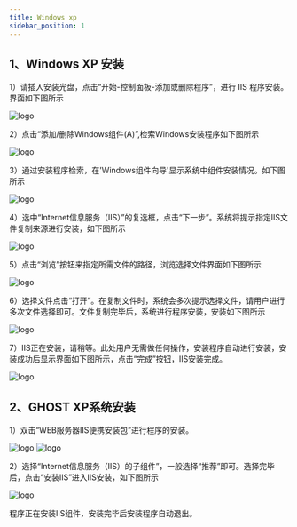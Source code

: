 ```yaml
---
title: Windows xp
sidebar_position: 1
---
```

## 1、Windows XP 安装
<p style={{ marginLeft:"2em" ,fontSize:"20px"}}>
  1）请插入安装光盘，点击“开始-控制面板-添加或删除程序”，进行 IIS 程序安装。界面如下图所示
</p> 
<!-- <img src="/img/softwareInstall/IIS/1.png" alt="" style={{ marginLeft: "4em"}} /> -->
<img src={require('@site/static/img/softwareInstall/IIS/1.png').default} alt="logo" style={{marginLeft:"4em"}} />

<p style={{ marginLeft:"2em" ,fontSize:"20px"}}>
  2）点击“添加/删除Windows组件(A)”,检索Windows安装程序如下图所示
</p> 
<!-- <img src="/img/softwareInstall/IIS/2.png" alt="" style={{ marginLeft: "4em"}} /> -->
<img src={require('@site/static/img/softwareInstall/IIS/2.png').default} alt="logo" style={{marginLeft:"4em"}} />

<p style={{ marginLeft:"2em" ,fontSize:"20px"}}>
  3）通过安装程序检索，在'Windows组件向导'显示系统中组件安装情况。如下图所示
</p> 
<!-- <img src="/img/softwareInstall/IIS/3.png" alt="" style={{ marginLeft: "4em"}} /> -->
<img src={require('@site/static/img/softwareInstall/IIS/3.png').default} alt="logo" style={{marginLeft:"4em"}} />

<p style={{ marginLeft:"2em" ,fontSize:"20px"}}>
  4）选中“Internet信息服务（IIS）”的复选框，点击“下一步”。系统将提示指定IIS文件复制来源进行安装，如下图所示
</p> 
<!-- <img src="/img/softwareInstall/IIS/4.png" alt="" style={{ marginLeft: "4em"}} /> -->
<img src={require('@site/static/img/softwareInstall/IIS/4.png').default} alt="logo" style={{marginLeft:"4em"}} />

<p style={{ marginLeft:"2em" ,fontSize:"20px"}}>
  5）点击“浏览”按钮来指定所需文件的路径，浏览选择文件界面如下图所示
</p> 
<!-- <img src="/img/softwareInstall/IIS/5.png" alt="" style={{ marginLeft: "4em"}} /> -->
<img src={require('@site/static/img/softwareInstall/IIS/5.png').default} alt="logo" style={{marginLeft:"4em"}} />

<p style={{ marginLeft:"2em" ,fontSize:"20px"}}>
  6）选择文件点击“打开”。在复制文件时，系统会多次提示选择文件，请用户进行多次文件选择即可。文件复制完毕后，系统进行程序安装，安装如下图所示
</p> 
<!-- <img src="/img/softwareInstall/IIS/6.png" alt="" style={{ marginLeft: "4em"}} /> -->
<img src={require('@site/static/img/softwareInstall/IIS/6.png').default} alt="logo" style={{marginLeft:"4em"}} />

<p style={{ marginLeft:"2em" ,fontSize:"20px"}}>
  7）IIS正在安装，请稍等。此处用户无需做任何操作，安装程序自动进行安装，安装成功后显示界面如下图所示，点击“完成”按钮，IIS安装完成。
</p> 
<!-- <img src="/img/softwareInstall/IIS/7.png" alt="" style={{ marginLeft: "4em"}} /> -->
<img src={require('@site/static/img/softwareInstall/IIS/7.png').default} alt="logo" style={{marginLeft:"4em"}} />

## 2、GHOST XP系统安装
<p style={{ marginLeft:"2em" ,fontSize:"20px"}}>
  1）双击“WEB服务器IIS便携安装包”进行程序的安装。
</p> 
<!-- <img src="/img/softwareInstall/IIS/8.png" alt="" style={{ marginLeft: "4em"}} /> -->
<!-- <img src="/img/softwareInstall/IIS/9.png" alt="" style={{ marginLeft: "4em"}} /> -->
<img src={require('@site/static/img/softwareInstall/IIS/8.png').default} alt="logo" style={{marginLeft:"4em"}} />
<img src={require('@site/static/img/softwareInstall/IIS/9.png').default} alt="logo" style={{marginLeft:"4em"}} />

<p style={{ marginLeft:"2em" ,fontSize:"20px"}}>
  2）选择“Internet信息服务（IIS）的子组件”，一般选择“推荐”即可。选择完毕后，点击“安装IIS”进入IIS安装，如下图所示
</p> 
<!-- <img src="/img/softwareInstall/IIS/10.png" alt="" style={{ marginLeft: "4em"}} /> -->
<img src={require('@site/static/img/softwareInstall/IIS/10.png').default} alt="logo" style={{marginLeft:"4em"}} />

<p style={{ marginLeft:"2em" ,fontSize:"20px"}}>
程序正在安装IIS组件，安装完毕后安装程序自动退出。
</p> 